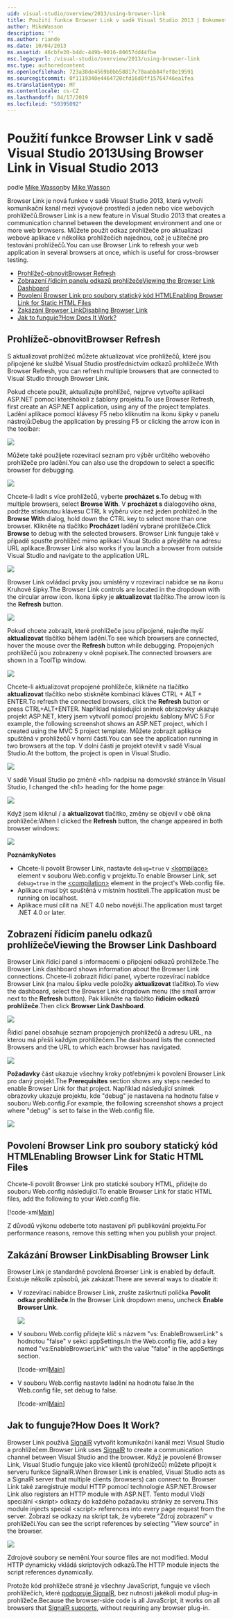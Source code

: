 ```yaml
---
uid: visual-studio/overview/2013/using-browser-link
title: Použití funkce Browser Link v sadě Visual Studio 2013 | Dokumentace Microsoftu
author: MikeWasson
description: ''
ms.author: riande
ms.date: 10/04/2013
ms.assetid: 46cbfe20-b4dc-449b-9016-80657dd44fbe
msc.legacyurl: /visual-studio/overview/2013/using-browser-link
msc.type: authoredcontent
ms.openlocfilehash: 723a38de4569b0bb58817c70aabb84fef8e19591
ms.sourcegitcommit: 0f1119340e4464720cfd16d0ff15764746ea1fea
ms.translationtype: MT
ms.contentlocale: cs-CZ
ms.lasthandoff: 04/17/2019
ms.locfileid: "59395092"
---
```

# <a name="using-browser-link-in-visual-studio-2013"></a><span data-ttu-id="439ad-102">Použití funkce Browser Link v sadě Visual Studio 2013</span><span class="sxs-lookup"><span data-stu-id="439ad-102">Using Browser Link in Visual Studio 2013</span></span>

<span data-ttu-id="439ad-103">podle [Mike Wasson](https://github.com/MikeWasson)</span><span class="sxs-lookup"><span data-stu-id="439ad-103">by [Mike Wasson](https://github.com/MikeWasson)</span></span>

<span data-ttu-id="439ad-104">Browser Link je nová funkce v sadě Visual Studio 2013, která vytvoří komunikační kanál mezi vývojové prostředí a jeden nebo více webových prohlížečů.</span><span class="sxs-lookup"><span data-stu-id="439ad-104">Browser Link is a new feature in Visual Studio 2013 that creates a communication channel between the development environment and one or more web browsers.</span></span> <span data-ttu-id="439ad-105">Můžete použít odkaz prohlížeče pro aktualizaci webové aplikace v několika prohlížečích najednou, což je užitečné pro testování prohlížečů.</span><span class="sxs-lookup"><span data-stu-id="439ad-105">You can use Browser Link to refresh your web application in several browsers at once, which is useful for cross-browser testing.</span></span>

- [<span data-ttu-id="439ad-106">Prohlížeč-obnovit</span><span class="sxs-lookup"><span data-stu-id="439ad-106">Browser Refresh</span></span>](#browser-refresh)
- [<span data-ttu-id="439ad-107">Zobrazení řídicím panelu odkazů prohlížeče</span><span class="sxs-lookup"><span data-stu-id="439ad-107">Viewing the Browser Link Dashboard</span></span>](#dashboard)
- [<span data-ttu-id="439ad-108">Povolení Browser Link pro soubory statický kód HTML</span><span class="sxs-lookup"><span data-stu-id="439ad-108">Enabling Browser Link for Static HTML Files</span></span>](#static-html)
- [<span data-ttu-id="439ad-109">Zakázání Browser Link</span><span class="sxs-lookup"><span data-stu-id="439ad-109">Disabling Browser Link</span></span>](#disabling)
- [<span data-ttu-id="439ad-110">Jak to funguje?</span><span class="sxs-lookup"><span data-stu-id="439ad-110">How Does It Work?</span></span>](#how-it-works)

<a id="browser-refresh"></a>
## <a name="browser-refresh"></a><span data-ttu-id="439ad-111">Prohlížeč-obnovit</span><span class="sxs-lookup"><span data-stu-id="439ad-111">Browser Refresh</span></span>

<span data-ttu-id="439ad-112">S aktualizovat prohlížeč můžete aktualizovat více prohlížečů, které jsou připojené ke službě Visual Studio prostřednictvím odkazů prohlížeče.</span><span class="sxs-lookup"><span data-stu-id="439ad-112">With Browser Refresh, you can refresh multiple browsers that are connected to Visual Studio through Browser Link.</span></span>

<span data-ttu-id="439ad-113">Pokud chcete použít, aktualizujte prohlížeč, nejprve vytvořte aplikaci ASP.NET pomocí kteréhokoli z šablony projektu.</span><span class="sxs-lookup"><span data-stu-id="439ad-113">To use Browser Refresh, first create an ASP.NET application, using any of the project templates.</span></span> <span data-ttu-id="439ad-114">Ladění aplikace pomocí klávesy F5 nebo kliknutím na ikonu šipky v panelu nástrojů:</span><span class="sxs-lookup"><span data-stu-id="439ad-114">Debug the application by pressing F5 or clicking the arrow icon in the toolbar:</span></span>

![](using-browser-link/_static/image1.png)

<span data-ttu-id="439ad-115">Můžete také použijete rozevírací seznam pro výběr určitého webového prohlížeče pro ladění.</span><span class="sxs-lookup"><span data-stu-id="439ad-115">You can also use the dropdown to select a specific browser for debugging.</span></span>

![](using-browser-link/_static/image2.png)

<span data-ttu-id="439ad-116">Chcete-li ladit s více prohlížečů, vyberte **procházet s**.</span><span class="sxs-lookup"><span data-stu-id="439ad-116">To debug with multiple browsers, select **Browse With**.</span></span> <span data-ttu-id="439ad-117">V **procházet s** dialogového okna, podržte stisknutou klávesu CTRL k výběru více než jeden prohlížeč.</span><span class="sxs-lookup"><span data-stu-id="439ad-117">In the **Browse With** dialog, hold down the CTRL key to select more than one browser.</span></span> <span data-ttu-id="439ad-118">Klikněte na tlačítko **Procházet** ladění vybrané prohlížeče.</span><span class="sxs-lookup"><span data-stu-id="439ad-118">Click **Browse** to debug with the selected browsers.</span></span> <span data-ttu-id="439ad-119">Browser Link funguje také v případě spusťte prohlížeč mimo aplikaci Visual Studio a přejděte na adresu URL aplikace.</span><span class="sxs-lookup"><span data-stu-id="439ad-119">Browser Link also works if you launch a browser from outside Visual Studio and navigate to the application URL.</span></span>

![](using-browser-link/_static/image3.png)

<span data-ttu-id="439ad-120">Browser Link ovládací prvky jsou umístěny v rozevírací nabídce se na ikonu Kruhové šipky.</span><span class="sxs-lookup"><span data-stu-id="439ad-120">The Browser Link controls are located in the dropdown with the circular arrow icon.</span></span> <span data-ttu-id="439ad-121">Ikona šipky je **aktualizovat** tlačítko.</span><span class="sxs-lookup"><span data-stu-id="439ad-121">The arrow icon is the **Refresh** button.</span></span>

![](using-browser-link/_static/image4.png)

<span data-ttu-id="439ad-122">Pokud chcete zobrazit, které prohlížeče jsou připojené, najeďte myší **aktualizovat** tlačítko během ladění.</span><span class="sxs-lookup"><span data-stu-id="439ad-122">To see which browsers are connected, hover the mouse over the **Refresh** button while debugging.</span></span> <span data-ttu-id="439ad-123">Propojených prohlížečů jsou zobrazeny v okně popisek.</span><span class="sxs-lookup"><span data-stu-id="439ad-123">The connected browsers are shown in a ToolTip window.</span></span>

![](using-browser-link/_static/image5.png)

<span data-ttu-id="439ad-124">Chcete-li aktualizovat propojené prohlížeče, klikněte na tlačítko **aktualizovat** tlačítko nebo stiskněte kombinaci kláves CTRL + ALT + ENTER.</span><span class="sxs-lookup"><span data-stu-id="439ad-124">To refresh the connected browsers, click the **Refresh** button or press CTRL+ALT+ENTER.</span></span> <span data-ttu-id="439ad-125">Například následující snímek obrazovky ukazuje projekt ASP.NET, který jsem vytvořil pomocí projektu šablony MVC 5.</span><span class="sxs-lookup"><span data-stu-id="439ad-125">For example, the following screenshot shows an ASP.NET project, which I created using the MVC 5 project template.</span></span> <span data-ttu-id="439ad-126">Můžete zobrazit aplikace spuštěná v prohlížečů v horní části.</span><span class="sxs-lookup"><span data-stu-id="439ad-126">You can see the application running in two browsers at the top.</span></span> <span data-ttu-id="439ad-127">V dolní části je projekt otevřít v sadě Visual Studio.</span><span class="sxs-lookup"><span data-stu-id="439ad-127">At the bottom, the project is open in Visual Studio.</span></span>

![](using-browser-link/_static/image6.png)

<span data-ttu-id="439ad-128">V sadě Visual Studio po změně &lt;h1&gt; nadpisu na domovské stránce:</span><span class="sxs-lookup"><span data-stu-id="439ad-128">In Visual Studio, I changed the &lt;h1&gt; heading for the home page:</span></span>

![](using-browser-link/_static/image7.png)

<span data-ttu-id="439ad-129">Když jsem kliknul / a **aktualizovat** tlačítko, změny se objevil v obě okna prohlížeče:</span><span class="sxs-lookup"><span data-stu-id="439ad-129">When I clicked the **Refresh** button, the change appeared in both browser windows:</span></span>

![](using-browser-link/_static/image8.png)

<span data-ttu-id="439ad-130">**Poznámky**</span><span class="sxs-lookup"><span data-stu-id="439ad-130">**Notes**</span></span>

- <span data-ttu-id="439ad-131">Chcete-li povolit Browser Link, nastavte `debug=true` v [ &lt;kompilace&gt; ](https://msdn.microsoft.com/library/s10awwz0(v=vs.85).aspx) element v souboru Web.config v projektu.</span><span class="sxs-lookup"><span data-stu-id="439ad-131">To enable Browser Link, set `debug=true` in the [&lt;compilation&gt;](https://msdn.microsoft.com/library/s10awwz0(v=vs.85).aspx) element in the project's Web.config file.</span></span>
- <span data-ttu-id="439ad-132">Aplikace musí být spuštěná v místním hostiteli.</span><span class="sxs-lookup"><span data-stu-id="439ad-132">The application must be running on localhost.</span></span>
- <span data-ttu-id="439ad-133">Aplikace musí cílit na .NET 4.0 nebo novější.</span><span class="sxs-lookup"><span data-stu-id="439ad-133">The application must target .NET 4.0 or later.</span></span>

<a id="dashboard"></a>
## <a name="viewing-the-browser-link-dashboard"></a><span data-ttu-id="439ad-134">Zobrazení řídicím panelu odkazů prohlížeče</span><span class="sxs-lookup"><span data-stu-id="439ad-134">Viewing the Browser Link Dashboard</span></span>

<span data-ttu-id="439ad-135">Browser Link řídicí panel s informacemi o připojení odkazů prohlížeče.</span><span class="sxs-lookup"><span data-stu-id="439ad-135">The Browser Link dashboard shows information about the Browser Link connections.</span></span> <span data-ttu-id="439ad-136">Chcete-li zobrazit řídicí panel, vyberte rozevírací nabídce Browser Link (na malou šipku vedle položky **aktualizovat** tlačítko).</span><span class="sxs-lookup"><span data-stu-id="439ad-136">To view the dashboard, select the Browser Link dropdown menu (the small arrow next to the **Refresh** button).</span></span> <span data-ttu-id="439ad-137">Pak klikněte na tlačítko **řídicím odkazů prohlížeče**.</span><span class="sxs-lookup"><span data-stu-id="439ad-137">Then click **Browser Link Dashboard**.</span></span>

![](using-browser-link/_static/image9.png)

<span data-ttu-id="439ad-138">Řídicí panel obsahuje seznam propojených prohlížečů a adresu URL, na kterou má přešli každým prohlížečem.</span><span class="sxs-lookup"><span data-stu-id="439ad-138">The dashboard lists the connected Browsers and the URL to which each browser has navigated.</span></span>

![](using-browser-link/_static/image10.png)

<span data-ttu-id="439ad-139">**Požadavky** část ukazuje všechny kroky potřebnými k povolení Browser Link pro daný projekt.</span><span class="sxs-lookup"><span data-stu-id="439ad-139">The **Prerequisites** section shows any steps needed to enable Browser Link for that project.</span></span> <span data-ttu-id="439ad-140">Například následující snímek obrazovky ukazuje projektu, kde "debug" je nastavena na hodnotu false v souboru Web.config.</span><span class="sxs-lookup"><span data-stu-id="439ad-140">For example, the following screenshot shows a project where "debug" is set to false in the Web.config file.</span></span>

![](using-browser-link/_static/image11.png)

<a id="static-html"></a>
## <a name="enabling-browser-link-for-static-html-files"></a><span data-ttu-id="439ad-141">Povolení Browser Link pro soubory statický kód HTML</span><span class="sxs-lookup"><span data-stu-id="439ad-141">Enabling Browser Link for Static HTML Files</span></span>

<span data-ttu-id="439ad-142">Chcete-li povolit Browser Link pro statické soubory HTML, přidejte do souboru Web.config následující.</span><span class="sxs-lookup"><span data-stu-id="439ad-142">To enable Browser Link for static HTML files, add the following to your Web.config file.</span></span>

[!code-xml[Main](using-browser-link/samples/sample1.xml)]

<span data-ttu-id="439ad-143">Z důvodů výkonu odeberte toto nastavení při publikování projektu.</span><span class="sxs-lookup"><span data-stu-id="439ad-143">For performance reasons, remove this setting when you publish your project.</span></span>

<a id="disabling"></a>
## <a name="disabling-browser-link"></a><span data-ttu-id="439ad-144">Zakázání Browser Link</span><span class="sxs-lookup"><span data-stu-id="439ad-144">Disabling Browser Link</span></span>

<span data-ttu-id="439ad-145">Browser Link je standardně povolená.</span><span class="sxs-lookup"><span data-stu-id="439ad-145">Browser Link is enabled by default.</span></span> <span data-ttu-id="439ad-146">Existuje několik způsobů, jak zakázat:</span><span class="sxs-lookup"><span data-stu-id="439ad-146">There are several ways to disable it:</span></span>

- <span data-ttu-id="439ad-147">V rozevírací nabídce Browser Link, zrušte zaškrtnutí políčka **Povolit odkaz prohlížeče**.</span><span class="sxs-lookup"><span data-stu-id="439ad-147">In the Browser Link dropdown menu, uncheck **Enable Browser Link**.</span></span> 

    ![](using-browser-link/_static/image12.png)
- <span data-ttu-id="439ad-148">V souboru Web.config přidejte klíč s názvem "vs: EnableBrowserLink" s hodnotou "false" v sekci appSettings.</span><span class="sxs-lookup"><span data-stu-id="439ad-148">In the Web.config file, add a key named "vs:EnableBrowserLink" with the value "false" in the appSettings section.</span></span> 

    [!code-xml[Main](using-browser-link/samples/sample2.xml)]
- <span data-ttu-id="439ad-149">V souboru Web.config nastavte ladění na hodnotu false.</span><span class="sxs-lookup"><span data-stu-id="439ad-149">In the Web.config file, set debug to false.</span></span> 

    [!code-xml[Main](using-browser-link/samples/sample3.xml)]

<a id="how-it-works"></a>
## <a name="how-does-it-work"></a><span data-ttu-id="439ad-150">Jak to funguje?</span><span class="sxs-lookup"><span data-stu-id="439ad-150">How Does It Work?</span></span>

<span data-ttu-id="439ad-151">Browser Link používá [SignalR](../../../signalr/index.md) vytvořit komunikační kanál mezi Visual Studio a prohlížečem.</span><span class="sxs-lookup"><span data-stu-id="439ad-151">Browser Link uses [SignalR](../../../signalr/index.md) to create a communication channel between Visual Studio and the browser.</span></span> <span data-ttu-id="439ad-152">Když je povolené Browser Link, Visual Studio funguje jako více klientů (prohlížečů) můžete připojit k serveru funkce SignalR.</span><span class="sxs-lookup"><span data-stu-id="439ad-152">When Browser Link is enabled, Visual Studio acts as a SignalR server that multiple clients (browsers) can connect to.</span></span> <span data-ttu-id="439ad-153">Browser Link také zaregistruje modul HTTP pomocí technologie ASP.NET.</span><span class="sxs-lookup"><span data-stu-id="439ad-153">Browser Link also registers an HTTP module with ASP.NET.</span></span> <span data-ttu-id="439ad-154">Tento modul Vloží speciální &lt;skript&gt; odkazy do každého požadavku stránky ze serveru.</span><span class="sxs-lookup"><span data-stu-id="439ad-154">This module injects special &lt;script&gt; references into every page request from the server.</span></span> <span data-ttu-id="439ad-155">Zobrazí se odkazy na skript tak, že vyberete "Zdroj zobrazení" v prohlížeči.</span><span class="sxs-lookup"><span data-stu-id="439ad-155">You can see the script references by selecting "View source" in the browser.</span></span>

![](using-browser-link/_static/image13.png)

<span data-ttu-id="439ad-156">Zdrojové soubory se nemění.</span><span class="sxs-lookup"><span data-stu-id="439ad-156">Your source files are not modified.</span></span> <span data-ttu-id="439ad-157">Modul HTTP dynamicky vkládá skriptových odkazů.</span><span class="sxs-lookup"><span data-stu-id="439ad-157">The HTTP module injects the script references dynamically.</span></span>

<span data-ttu-id="439ad-158">Protože kód prohlížeče straně je všechny JavaScript, funguje ve všech prohlížečích, které [podporuje SignalR](../../../signalr/overview/getting-started/supported-platforms.md), bez nutnosti jakékoli modul plug-in prohlížeče.</span><span class="sxs-lookup"><span data-stu-id="439ad-158">Because the browser-side code is all JavaScript, it works on all browsers that [SignalR supports](../../../signalr/overview/getting-started/supported-platforms.md), without requiring any browser plug-in.</span></span>
